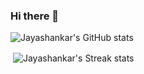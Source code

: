 ### Hi there 👋

<!--
**jayashankarjayan/jayashankarjayan** is a ✨ _special_ ✨ repository because its `README.md` (this file) appears on your GitHub profile.

Here are some ideas to get you started:

- 🔭 I’m currently working on ...
- 🌱 I’m currently learning ...
- 👯 I’m looking to collaborate on ...
- 🤔 I’m looking for help with ...
- 💬 Ask me about ...
- 📫 How to reach me: ...
- 😄 Pronouns: ...
- ⚡ Fun fact: ...
-->

![Jayashankar's GitHub stats](https://github-readme-stats.vercel.app/api?username=jayashankarjayan&show_icons=true&theme=radical)

<p>&nbsp;<img align="center" src="https://github-readme-streak-stats.herokuapp.com/?user=jayashankarjayan&theme=dark" alt="Jayashankar's Streak stats" /></p>
